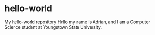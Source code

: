 # hello-world
My hello-world repository
Hello my name is Adrian, and I am a Computer Science student at Youngstown State University.
